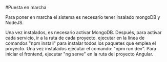#Puesta en marcha

Para poner en marcha el sistema es necesario tener insalado mongoDB y NodeJS.

Una vez instalados, es necesario activar MongoDB.
Después, para activar cada servicio, ir a la ruta de cada proyecto.
ejecutar en la línea de comandos "npm install" para instalar todos los paquetes que
emplea el proyecto. Una vez instalados ejecutar el comando: "npm run dev".
Para iniciar el frontend, ejecutar "ng serve" en la ruta del proyecto Angular.
